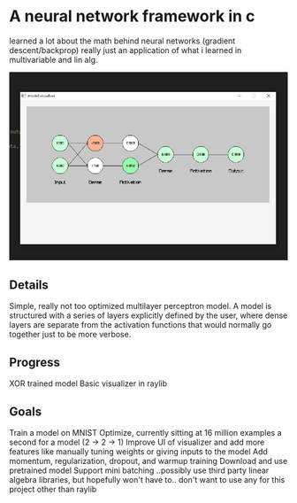 # A neural network framework in c
learned a lot about the math behind neural networks (gradient descent/backprop)
really just an application of what i learned in multivariable and lin alg.

![alt text](https://github.com/Alientation/Machine-Learning-In-C/blob/master/visualizer.PNG)

## Details
Simple, really not too optimized multilayer perceptron model. A model is structured with a 
series of layers explicitly defined by the user, where dense layers are separate from the activation functions
that would normally go together just to be more verbose.

## Progress
XOR trained model
Basic visualizer in raylib

## Goals
Train a model on MNIST
Optimize, currently sitting at 16 million examples a second for a model (2 -> 2 -> 1)
Improve UI of visualizer and add more features like manually tuning weights or giving inputs to the model
Add momentum, regularization, dropout, and warmup training
Download and use pretrained model
Support mini batching
..possibly use third party linear algebra libraries, but hopefully won't have to.. don't want to use any for this project other than raylib
